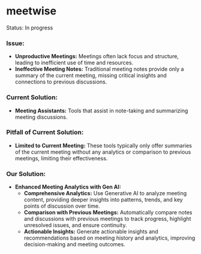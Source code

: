 # meetwise

Status: In progress

### Issue:
- **Unproductive Meetings:** Meetings often lack focus and structure, leading to inefficient use of time and resources.
- **Ineffective Meeting Notes:** Traditional meeting notes provide only a summary of the current meeting, missing critical insights and connections to previous discussions.

### Current Solution:
- **Meeting Assistants:** Tools that assist in note-taking and summarizing meeting discussions.

### Pitfall of Current Solution:
- **Limited to Current Meeting:** These tools typically only offer summaries of the current meeting without any analytics or comparison to previous meetings, limiting their effectiveness.

### Our Solution:
- **Enhanced Meeting Analytics with Gen AI:**
  - **Comprehensive Analytics:** Use Generative AI to analyze meeting content, providing deeper insights into patterns, trends, and key points of discussion over time.
  - **Comparison with Previous Meetings:** Automatically compare notes and discussions with previous meetings to track progress, highlight unresolved issues, and ensure continuity.
  - **Actionable Insights:** Generate actionable insights and recommendations based on meeting history and analytics, improving decision-making and meeting outcomes.
